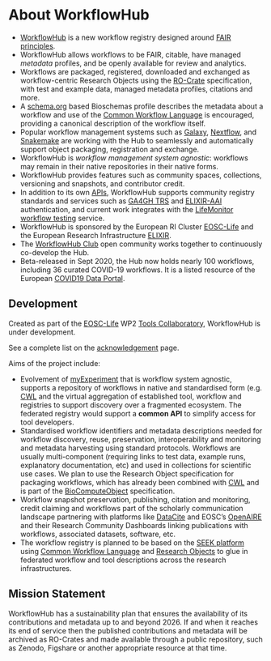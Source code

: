 # About WorkflowHub

* [WorkflowHub](https://workflowhub.eu) is a new workflow registry designed around [FAIR principles](https://about.workflowhub.eu/fair-computational-workflows/).
* WorkflowHub allows workflows to be FAIR, citable, have managed *metadata* profiles, and be openly available for review and analytics.
* Workflows are packaged, registered, downloaded and exchanged as workflow-centric Research Objects using the [RO-Crate](https://w3id.org/ro/crate) specification, with test and example data, managed metadata profiles, citations and more.
* A [schema.org](https://schema.org/) based Bioschemas profile describes the metadata about a workflow and use of the [Common Workflow Language](https://www.commonwl.org/) is encouraged, providing a canonical description of the workflow itself.
* Popular workflow management systems such as [Galaxy](https://galaxyproject.org/), [Nextflow](https://nextflow.io/), and [Snakemake](https://snakemake.readthedocs.io/) are working with the Hub to seamlessly and automatically support object packaging, registration and exchange. 
* WorkflowHub is *workflow management system agnostic*: workflows may remain in their native repositories in their native forms. 
* WorkflowHub provides features such as community spaces, collections, versioning and snapshots, and contributor credit.
* In addition to its own [APIs](https://workflowhub.eu/api), WorkflowHub supports community registry standards and services such as [GA4GH TRS](https://about.workflowhub.eu/TRS/) and [ELIXIR-AAI](https://elixir-europe.org/services/compute/aai) authentication, and current work integrates with the [LifeMonitor workflow testing](https://lifemonitor.eu/) service.
* WorkflowHub is sponsored by the European RI Cluster [EOSC-Life](https://www.eosc-life.eu/) and the European Research Infrastructure [ELIXIR](https://elixir-europe.org/).
* The [WorkflowHub Club](https://about.workflowhub.eu/#community) open community works together to continuously co-develop the Hub.  
* Beta-released in Sept 2020, the Hub now holds nearly 100 workflows, including 36 curated COVID-19 workflows.  It is a listed resource of the European [COVID19 Data Portal](https://www.covid19dataportal.org/).


## Development

Created as part of the [EOSC-Life](https://www.eosc-life.eu) WP2 [Tools Collaboratory](https://github.com/eosc-life/tools-collaboratory-roadmap), WorkflowHub is under development.

See a complete list on the [acknowledgement](/acknowledgements) page.

Aims of the project include:

* Evolvement of [myExperiment](https://myexperiment.org/) that is workflow system agnostic, supports a repository of workflows in native and standardised form (e.g. [CWL](https://www.commonwl.org/) and the virtual aggregation of established tool, workflow and registries to support discovery over a fragmented ecosystem. The federated registry would support a **common API** to simplify access for tool developers.
* Standardised workflow identifiers and metadata descriptions needed for workflow discovery, reuse, preservation, interoperability and monitoring and metadata harvesting using standard protocols. Workflows are usually multi-component (requiring links to test data, example runs, explanatory documentation, etc) and used in collections for scientific use cases. We plan to use the Research Object specification for packaging workflows, which has already been combined with [CWL](https://www.commonwl.org/) and is part of the [BioComputeObject](http://biocomputeobject.org/) specification.
* Workflow snapshot preservation, publishing, citation and monitoring, credit claiming and workflows part of the scholarly communication landscape partnering with platforms like [DataCite](https://datacite.org/) and EOSC’s [OpenAIRE](https://www.openaire.eu/) and their Research Community Dashboards linking publications with workflows, associated datasets, software, etc.
* The workflow registry is planned to be based on the [SEEK platform](https://seek4science.org/) using [Common Workflow Language](https://www.commonwl.org/) and [Research Objects](http://www.researchobject.org/) to glue in federated workflow and tool descriptions across the research infrastructures.

## Mission Statement

WorkflowHub has a sustainability plan that ensures the availability of its contributions and metadata up to and beyond 2026. If and when it reaches its end of service then the published contributions and metadata will be archived as RO-Crates and made available through a public repository, such as Zenodo, Figshare or another appropriate resource at that time.

